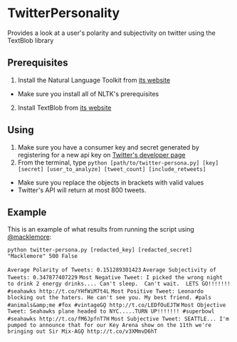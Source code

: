 TwitterPersonality
==================

Provides a look at a user's polarity and subjectivity on twitter using the TextBlob library

Prerequisites
-------------
1. Install the Natural Language Toolkit from [its website](http://nltk.org)
 * Make sure you install all of NLTK's prerequisites
2. Install TextBlob from [its website](http://textblob.readthedocs.org/en/latest/)

Using
-----
1. Make sure you have a consumer key and secret generated by registering for a new api key on [Twitter's developer page](https://dev.twitter.com/)
2. From the terminal, type `python [path/to/twitter-persona.py] [key] [secret] [user_to_analyze] [tweet_count] [include_retweets]`
 * Make sure you replace the objects in brackets with valid values
 * Twitter's API will return at most 800 tweets.
 

Example
-------
This is an example of what results from running the script using [@macklemore](https://twitter.com/macklemore):

`python twitter-persona.py [redacted_key] [redacted_secret] "Macklemore" 500 False`

`Average Polarity of Tweets: 0.151289301423`
`Average Subjectivity of Tweets: 0.347877407229`
`Most Negative Tweet: I picked the wrong night to drink 2 energy drinks.... Can't sleep.  Can't wait.  LETS GO!!!!!!! #seahawks http://t.co/YHfWiM7t4L`
`Most Positive Tweet: Leonardo blocking out the haters. He can't see you. My best friend. #pals #animals&amp;me #fox #vintageGǪ http://t.co/LEDfOuEJTW`
`Most Objective Tweet: Seahawks plane headed to NYC.....TURN UP!!!!!!! #superbowl #seahawks http://t.co/fM6JpfnT7H`
`Most Subjective Tweet: SEATTLE... I'm pumped to announce that for our Key Arena show on the 11th we're bringing out Sir Mix-AGǪ http://t.co/v3XMmvD6hT`

